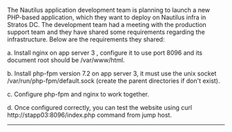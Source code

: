
The Nautilus application development team is planning to launch a new PHP-based application, which they want to deploy on Nautilus infra in Stratos DC. The development team had a meeting with the production support team and they have shared some requirements regarding the infrastructure. Below are the requirements they shared:



a. Install nginx on app server 3 , configure it to use port 8096 and its document root should be /var/www/html.


b. Install php-fpm version 7.2 on app server 3, it must use the unix socket /var/run/php-fpm/default.sock (create the parent directories if don't exist).


c. Configure php-fpm and nginx to work together.


d. Once configured correctly, you can test the website using curl http://stapp03:8096/index.php command from jump host.

----------------


